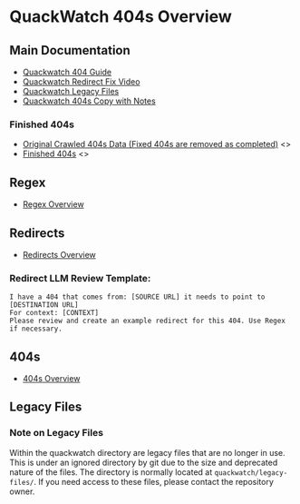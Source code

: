# QuackWatch 404s Overview

## Main Documentation
- [Quackwatch 404 Guide](/quackwatch/404s/quackwatch/quackwatch-404-guide.md)
- [Quackwatch Redirect Fix Video]() <!-- TODO: Add link -->
- [Quackwatch Legacy Files](#legacy-files)
- [Quackwatch 404s Copy with Notes]() <!-- TODO: Add link -->

### Finished 404s

- [Original Crawled 404s Data (Fixed 404s are removed as completed)]() <> <!-- TODO: Add link -->
- [Finished 404s]() <> <!-- TODO: Add link -->

## Regex
- [Regex Overview](/quackwatch/regex/regex-overview.md)

## Redirects

- [Redirects Overview](/quackwatch/redirects/redirects-overview.md)

### Redirect LLM Review Template:

    I have a 404 that comes from: [SOURCE URL] it needs to point to [DESTINATION URL]
    For context: [CONTEXT]
    Please review and create an example redirect for this 404. Use Regex if necessary.

## 404s

- [404s Overview](/quackwatch/404s/404s-overview.md)

## Legacy Files

### Note on Legacy Files

  Within the quackwatch directory are legacy files that are no longer in use. This is under an ignored directory by git due to the size and deprecated nature of the files. The directory is normally located at `quackwatch/legacy-files/`. If you need access to these files, please contact the repository owner.

